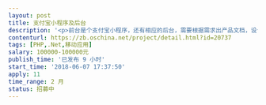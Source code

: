 ```yaml
---                
layout: post       
title: 支付宝小程序及后台           
description: '<p>前台是个支付宝小程序，还有相应的后台，需要根据需求出产品文档，设计，以及进行开发，</p>'     
contenturl: https://zb.oschina.net/project/detail.html?id=20737      
tags: [PHP,.Net,移动应用]            
salary: 100000-100000元          
publish_time: '已发布 9 小时'         
start_time: '2018-06-07 17:37:50'           
apply: 11                   
time_range: 2 月              
status: 招募中                  
---                 
```

